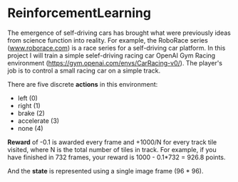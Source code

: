 # ReinforcementLearning

The emergence of self-driving cars has brought what were previously ideas from science function into reality. For example, the RoboRace series (www.roborace.com) is a race series for a self-driving car platform. In this project I will train a simple selef-driving racing car OpenAI Gym Racing environment (https://gym.openai.com/envs/CarRacing-v0/). The player's job is to control a small racing car on a simple track.

There are five discrete **actions** in this environment:
- left (0)
- right (1)
- brake (2)
- accelerate (3)
- none (4)

**Reward** of -0.1 is awarded every frame and +1000/N for every track tile visited, where N is the total number of tiles in track. For example, if you have finished in 732 frames, your reward is 1000 - 0.1*732 = 926.8 points.

And the **state** is represented using a single image frame (96 * 96).

